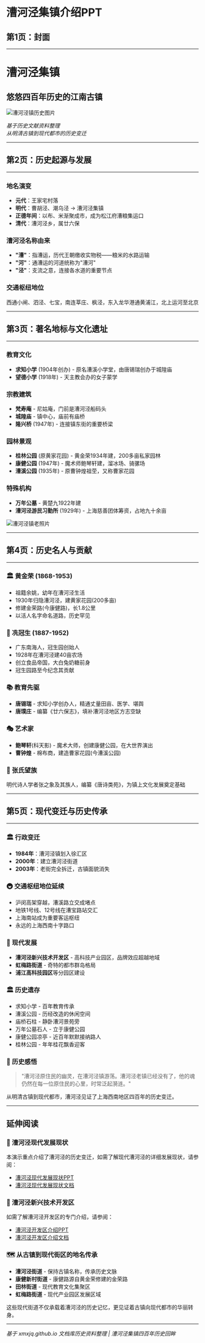 # 漕河泾集镇介绍PPT

## 第1页：封面
---

# 漕河泾集镇
## 悠悠四百年历史的江南古镇

![漕河泾镇历史图片](markdowns/images/image_1249.jpg)

*基于历史文献资料整理*  
*从明清古镇到现代都市的历史变迁*

---

## 第2页：历史起源与发展
---

### 地名演变
- **元代**：王家宅村落
- **明代**：曹胡泾、潮乌泾 → 漕河泾集镇
- **正德年间**：以布、米渐聚成市，成为松江府漕粮集运口
- **清代**：漕河泾乡，属廿六保

### 漕河泾名称由来
- **"漕"**：指漕运，历代王朝缴收实物税——粮米的水路运输
- **"河"**：通漕运的河道统称为"漕河"
- **"泾"**：支流之意，连接各水道的重要节点

### 交通枢纽地位
西通小闸、泗泾、七宝，南连莘庄、枫泾，东入龙华港通黄浦江，北上运河至北京

---

## 第3页：著名地标与文化遗址
---

### 教育文化
- **求知小学** (1904年创办) - 原名漕溪小学堂，由唐锡瑞创办于城隍庙
- **望德小学** (1918年) - 天主教会办的女子蒙学

### 宗教建筑
- **梵寿庵** - 尼姑庵，门前是漕河泾船码头
- **城隍庙** - 镇中心，庙前有庙桥
- **隆兴桥** (1947年) - 连接镇东街的重要桥梁

### 园林景观
- **桂林公园** (原黄家花园) - 黄金荣1934年建，200多亩私家园林
- **康健公园** (1947年) - 魔术师鲍琴轩建，溜冰场、骑骡场
- **漕溪公园** (1935年) - 原曹钟煌祖茔，又称曹家花园

### 特殊机构
- **万年公墓** - 黄楚九1922年建
- **漕河泾游民习勤所** (1929年) - 上海慈善团体筹资，占地九十余亩

![漕河泾镇老照片](markdowns/images/image_7904.jpg)

---

## 第4页：历史名人与贡献
---

### 🏛️ 黄金荣 (1868-1953)
- 祖籍余姚，幼年在漕河泾生活
- 1930年归隐漕河泾，建黄家花园(200多亩)
- 修建金荣路(今康健路)，长1.8公里
- 以活人名字命名道路，历史罕见

### 🍯 冼冠生 (1887-1952)
- 广东南海人，冠生园创始人
- 1928年在漕河泾建40亩农场
- 创立食品帝国，大白兔奶糖前身
- 冠生园路至今纪念其贡献

### 📚 教育先驱
- **唐锡瑞** - 求知小学创办人，精通丈量田亩、医学、堪舆
- **唐璞庄** - 编纂《廿六保志》，填补漕河泾地区方志空缺

### 🎭 艺术家
- **鲍琴轩**(科天影) - 魔术大师，创建康健公园，在大世界演出
- **曹钟煌** - 棉布商，建造曹家花园(今漕溪公园)

### 📖 张氏望族
明代诗人学者张之象及其族人，编纂《唐诗类苑》，为镇上文化发展奠定基础

---

## 第5页：现代变迁与历史传承
---

### 🏛️ 行政变迁
- **1984年**：漕河泾镇划入徐汇区
- **2000年**：建立漕河泾街道
- **2003年**：老街完全拆迁，古镇面貌消失

### 🚇 交通枢纽地位延续
- 沪闵高架穿越，漕溪路立交成堵点
- 地铁1号线、12号线在漕宝路站交汇
- 上海南站成为重要客运枢纽
- 永远的上海西南十字路口

### 🏢 现代发展
- **漕河泾新兴技术开发区** - 高科技产业园区，品牌效应超越地域
- **虹梅路街道** - 奇特的都市群岛格局
- **浦江高科技园区**等分园区建设

### 🏛️ 历史遗存
- 求知小学 - 百年教育传承
- 漕溪公园 - 历经改造的休闲空间
- 庙桥石柱 - 静卧漕河景苑旁
- 万年公墓石人 - 立于康健公园
- 康健公园凉亭 - 近百年默默接纳路人
- 桂林公园 - 年年桂花飘香迎客

### 💭 历史感悟

> "漕河泾原住民的幽灵，在漕河泾镇游荡。漕河泾老镇已经没有了，他的魂仍然在每一位原住民的心里，时常泛起漪涟。"

从明清古镇到现代都市，漕河泾见证了上海西南地区四百年的历史变迁。

---

## 延伸阅读

### 📖 漕河泾现代发展现状
本演示重点介绍了漕河泾的历史变迁，如需了解现代漕河泾的详细发展现状，请参阅：
- [漕河泾现代发展现状PPT](caohejing-modern-status.html)
- [漕河泾现代发展现状文档](caohejing-modern-status.md)

### 🏢 漕河泾新兴技术开发区
如需了解漕河泾开发区的专门介绍，请参阅：
- [漕河泾开发区介绍PPT](caohejing-development-zone.html) 
- [漕河泾开发区介绍文档](caohejing-development-zone.md)

### 🗺️ 从古镇到现代街区的地名传承
- **漕河泾街道** - 保持古镇名称，传承历史文脉
- **康健新村街道** - 康健路源自黄金荣修建的金荣路
- **田林街道** - 现代教育文化集聚区
- **虹梅路街道** - 现代产业园区发展区域

这些现代街道不仅承载着漕河泾的历史记忆，更见证着古镇向现代都市的华丽转身。

---

*基于 xmxjq.github.io 文档库历史资料整理 | 漕河泾集镇四百年历史回眸*